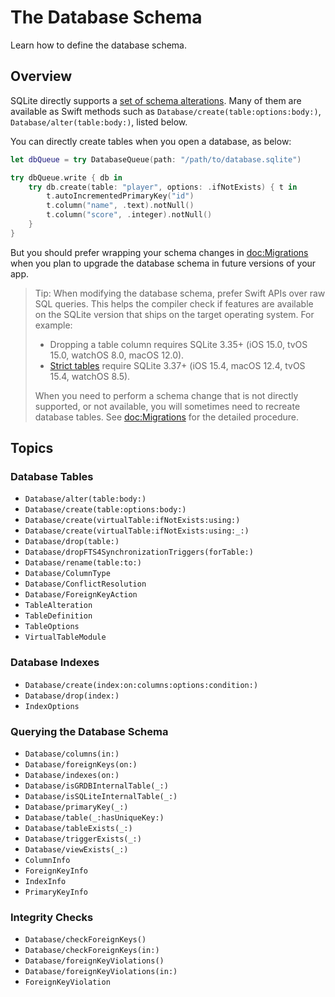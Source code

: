 # The Database Schema

Learn how to define the database schema.

## Overview

SQLite directly supports a [set of schema alterations](https://www.sqlite.org/lang.html). Many of them are available as Swift methods such as ``Database/create(table:options:body:)``, ``Database/alter(table:body:)``, listed below.

You can directly create tables when you open a database, as below:

```swift
let dbQueue = try DatabaseQueue(path: "/path/to/database.sqlite")

try dbQueue.write { db in
    try db.create(table: "player", options: .ifNotExists) { t in
        t.autoIncrementedPrimaryKey("id")
        t.column("name", .text).notNull()
        t.column("score", .integer).notNull()
    }
}
```

But you should prefer wrapping your schema changes in <doc:Migrations> when you plan to upgrade the database schema in future versions of your app.

> Tip: When modifying the database schema, prefer Swift APIs over raw SQL queries. This helps the compiler check if features are available on the SQLite version that ships on the target operating system. For example:
>
> - Dropping a table column requires SQLite 3.35+ (iOS 15.0, tvOS 15.0, watchOS 8.0, macOS 12.0).
> - [Strict tables](https://www.sqlite.org/stricttables.html) require SQLite 3.37+ (iOS 15.4, macOS 12.4, tvOS 15.4, watchOS 8.5).
>
> When you need to perform a schema change that is not directly supported, or not available, you will sometimes need to recreate database tables. See <doc:Migrations> for the detailed procedure. 

## Topics

### Database Tables

- ``Database/alter(table:body:)``
- ``Database/create(table:options:body:)``
- ``Database/create(virtualTable:ifNotExists:using:)``
- ``Database/create(virtualTable:ifNotExists:using:_:)``
- ``Database/drop(table:)``
- ``Database/dropFTS4SynchronizationTriggers(forTable:)``
- ``Database/rename(table:to:)``
- ``Database/ColumnType``
- ``Database/ConflictResolution``
- ``Database/ForeignKeyAction``
- ``TableAlteration``
- ``TableDefinition``
- ``TableOptions``
- ``VirtualTableModule``

### Database Indexes

- ``Database/create(index:on:columns:options:condition:)``
- ``Database/drop(index:)``
- ``IndexOptions``

### Querying the Database Schema

- ``Database/columns(in:)``
- ``Database/foreignKeys(on:)``
- ``Database/indexes(on:)``
- ``Database/isGRDBInternalTable(_:)``
- ``Database/isSQLiteInternalTable(_:)``
- ``Database/primaryKey(_:)``
- ``Database/table(_:hasUniqueKey:)``
- ``Database/tableExists(_:)``
- ``Database/triggerExists(_:)``
- ``Database/viewExists(_:)``
- ``ColumnInfo``
- ``ForeignKeyInfo``
- ``IndexInfo``
- ``PrimaryKeyInfo``

### Integrity Checks

- ``Database/checkForeignKeys()``
- ``Database/checkForeignKeys(in:)``
- ``Database/foreignKeyViolations()``
- ``Database/foreignKeyViolations(in:)``
- ``ForeignKeyViolation``
